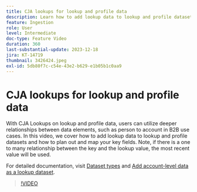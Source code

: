 ```yaml
---
title: CJA lookups for lookup and profile data
description: Learn how to add lookup data to lookup and profile datasets and to plan out and map your key fields.
feature: Ingestion
role: User
level: Intermediate
doc-type: Feature Video
duration: 360
last-substantial-update: 2023-12-18
jira: KT-14719
thumbnail: 3426424.jpeg
exl-id: 5db80f7c-c54e-43e2-b629-e1b05b1c0aa9
---
```

# CJA lookups for lookup and profile data

With CJA Lookups on lookup and profile data,  users can utilize deeper relationships between data elements, such as person to account in B2B use cases.  In this video, we cover how to add lookup data to lookup and profile datasets and how to plan out and map your key fields.  Note, if there is a one to many relationship between the key and the lookup value, the most recent value will be used.

For detailed documentation, visit [Dataset types](https://experienceleague.adobe.com/docs/analytics-platform/using/cja-connections/create-connection.html?lang=en#dataset-types) and [Add account-level data as a lookup dataset](https://experienceleague.adobe.com/docs/analytics-platform/using/cja-usecases/b2b/b2b.html?lang=en).

>[!VIDEO](https://video.tv.adobe.com/v/3426424/?learn=on)
